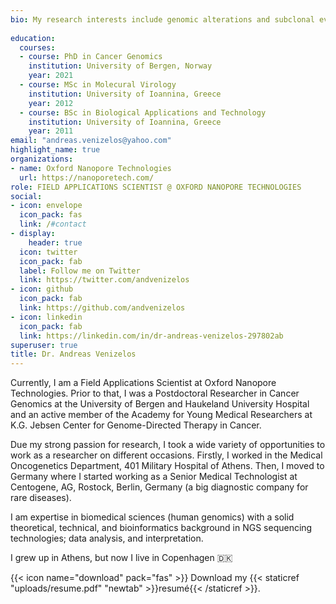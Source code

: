 ```yaml
---
bio: My research interests include genomic alterations and subclonal evolution dynamics in tumours, as well as the genomic profiling of a hitherto understudied cancer type, gastroenteropancreatic neuroendocrine carcinomas (NECs).
  
education:
  courses:
  - course: PhD in Cancer Genomics
    institution: University of Bergen, Norway
    year: 2021
  - course: MSc in Molecural Virology
    institution: University of Ioannina, Greece
    year: 2012
  - course: BSc in Biological Applications and Technology
    institution: University of Ioannina, Greece
    year: 2011
email: "andreas.venizelos@yahoo.com"
highlight_name: true
organizations:
- name: Oxford Nanopore Technologies
  url: https://nanoporetech.com/
role: FIELD APPLICATIONS SCIENTIST @ OXFORD NANOPORE TECHNOLOGIES
social:
- icon: envelope
  icon_pack: fas
  link: /#contact
- display:
    header: true
  icon: twitter
  icon_pack: fab
  label: Follow me on Twitter
  link: https://twitter.com/andvenizelos
- icon: github
  icon_pack: fab
  link: https://github.com/andvenizelos
- icon: linkedin
  icon_pack: fab
  link: https://linkedin.com/in/dr-andreas-venizelos-297802ab
superuser: true
title: Dr. Andreas Venizelos
---
```


Currently, I am a Field Applications Scientist at Oxford Nanopore Technologies. Prior to that, I was a Postdoctoral Researcher in Cancer Genomics at the University of Bergen and Haukeland University Hospital and an active member of the Academy for Young Medical Researchers at K.G. Jebsen Center for Genome-Directed Therapy in Cancer.

Due my strong passion for research, I took a wide variety of opportunities to work as a researcher on different occasions. Firstly, I worked in the Medical Oncogenetics Department, 401 Military Hospital of Athens. Then, I moved to Germany where I started working as a Senior Medical Technologist at Centogene, AG, Rostock, Berlin, Germany  (a big diagnostic company for rare diseases). 

I am expertise in biomedical sciences (human genomics) with a solid theoretical, technical, and bioinformatics background in NGS sequencing technologies; data analysis, and interpretation.

I grew up in Athens, but now I live in Copenhagen :denmark:

{{< icon name="download" pack="fas" >}} Download my {{< staticref "uploads/resume.pdf" "newtab" >}}resumé{{< /staticref >}}.
